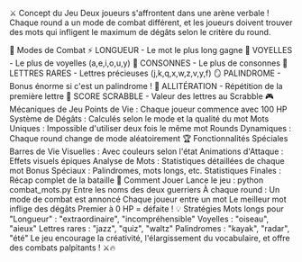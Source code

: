 ⚔️ Concept du Jeu
Deux joueurs s'affrontent dans une arène verbale ! Chaque round a un mode de combat différent, et les joueurs doivent trouver des mots qui infligent le maximum de dégâts selon le critère du round.

🎯 Modes de Combat
⚡ LONGUEUR - Le mot le plus long gagne
🎵 VOYELLES - Le plus de voyelles (a,e,i,o,u,y)
💪 CONSONNES - Le plus de consonnes
💎 LETTRES RARES - Lettres précieuses (j,k,q,x,w,z,v,y,f)
🪞 PALINDROME - Bonus énorme si c'est un palindrome !
🔄 ALLITÉRATION - Répétition de la première lettre
🎯 SCORE SCRABBLE - Valeur des lettres au Scrabble
🎮 Mécaniques de Jeu
Points de Vie : Chaque joueur commence avec 100 HP
Système de Dégâts : Calculés selon le mode et la qualité du mot
Mots Uniques : Impossible d'utiliser deux fois le même mot
Rounds Dynamiques : Chaque round change de mode aléatoirement
🏆 Fonctionnalités Spéciales
Barres de Vie Visuelles : Avec couleurs selon l'état
Animations d'Attaque : Effets visuels épiques
Analyse de Mots : Statistiques détaillées de chaque mot
Bonus Spéciaux : Palindromes, mots longs, etc.
Statistiques Finales : Récap complet de la bataille
🚀 Comment Jouer
Lance le jeu : python combat_mots.py
Entre les noms des deux guerriers
À chaque round :
Un mode de combat est annoncé
Chaque joueur entre un mot
Le meilleur mot inflige des dégâts
Premier à 0 HP = défaite !
💡 Stratégies
Mots longs pour "Longueur" : "extraordinaire", "incompréhensible"
Voyelles : "oiseau", "aieux"
Lettres rares : "jazz", "quiz", "waltz"
Palindromes : "kayak", "radar", "été"
Le jeu encourage la créativité, l'élargissement du vocabulaire, et offre des combats palpitants ! ⚔️🔥